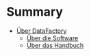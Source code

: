 # Summary

* [Über DataFactory](README.md)
  * [Über die Software](chapter-i/uber-die-software.md)
  * [Über das Handbuch](chapter-i/uber-das-handbuch.md)


